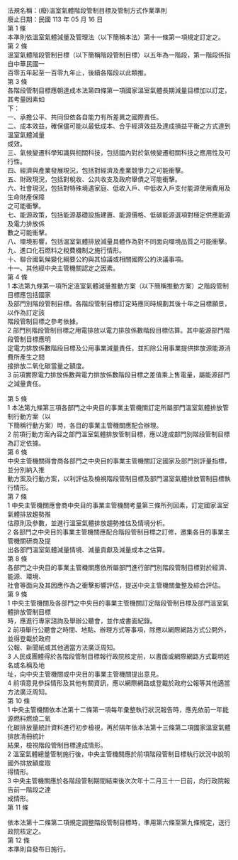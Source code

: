法規名稱：(廢)溫室氣體階段管制目標及管制方式作業準則  
廢止日期：民國 113 年 05 月 16 日  
第 1 條  
本準則依溫室氣體減量及管理法（以下簡稱本法）第十一條第一項規定訂定之。  
第 2 條  
溫室氣體階段管制目標（以下簡稱階段管制目標）以五年為一階段，第一階段係指自中華民國一  
百零五年起至一百零九年止，後續各階段以此類推。  
第 3 條  
各階段管制目標應朝達成本法第四條第一項國家溫室氣體長期減量目標加以訂定，其考量因素如  
下：  
一、承擔公平、共同但依各自能力有所差異之國際責任。  
二、成本效益，確保儘可能以最低成本、合乎經濟效益及達成損益平衡之方式達到溫室氣體減量  
成效。  
三、氣候變遷科學知識與相關科技，包括國內對於氣候變遷相關科技之應用性及可行性。  
四、經濟與產業發展現況，包括對經濟及產業競爭力之可能衝擊。  
五、財政現況，包括對稅收、公共收支及政府舉債之可能衝擊。  
六、社會現況，包括對特殊境遇家庭、低收入戶、中低收入戶支付能源使用費用及生命財產保障  
之可能衝擊。  
七、能源政策，包括能源基礎設施建置、能源價格、低碳能源選項對穩定供應能源及電力排放係  
數之可能衝擊。  
八、環境影響，包括溫室氣體排放減量具體作為對不同面向環境品質之可能衝擊。  
九、進口化石燃料之稅費機制之施行情形。  
十、聯合國氣候變化綱要公約與其協議或相關國際公約決議事項。  
十一、其他經中央主管機關認定之因素。  
第 4 條  
1 本法第九條第一項所定溫室氣體減量推動方案（以下簡稱推動方案）之階段管制目標應包括國家  
及部門別階段管制目標。各階段管制目標訂定時應同時規劃其後十年之目標願景，以作為訂定該  
階段管制目標之參考依據。  
2 部門別階段管制目標之用電排放以電力排放係數階段目標估算。其中能源部門階段管制目標應明  
定電力排放係數階段目標及公用事業減量責任，並扣除公用事業提供排放源能源消費所產生之間  
接排放二氧化碳當量之額度。  
3 前項實際電力排放係數與電力排放係數階段目標之差值乘上售電量，屬能源部門之減量責任。  


第 5 條  
1 本法第九條第三項各部門之中央目的事業主管機關訂定所屬部門溫室氣體排放管制行動方案（以  
下簡稱行動方案）時，各目的事業主管機關應配合辦理。  
2 前項行動方案內容之部門溫室氣體排放管制目標，應以達成部門別階段管制目標為訂定依據。  
第 6 條  
中央主管機關得會商各部門之中央目的事業主管機關訂定國家及部門別評量指標，並分別納入推  
動方案及行動方案，以利評估及檢視階段管制目標及部門溫室氣體排放管制目標執行情形。  
第 7 條  
1 中央主管機關應會商中央目的事業主管機關考量第三條所列因素，訂定國家溫室氣體排放趨勢推  
估原則及參數，並進行溫室氣體排放趨勢推估及情境分析。  
2 各部門之中央目的事業主管機關應配合階段管制目標之訂修，邀集各目的事業主管機關研商及提  
出各部門溫室氣體減量情境、減量貢獻及減量成本之估算。  
第 8 條  
各部門之中央目的事業主管機關應依所屬部門進行部門別階段管制目標對於經濟、能源、環境、  
社會等面向及其因應作為之衝擊影響評估，提送中央主管機關彙整及綜合評估。  
第 9 條  
1 中央主管機關及各部門之中央目的事業主管機關訂定階段管制目標及部門溫室氣體排放管制目標  
時，應進行專家諮詢及舉辦公聽會，並作成書面紀錄。  
2 前項舉行公聽會之時間、地點、辦理方式等事項，除應以網際網路方式公開外，並得登載於政府  
公報、新聞紙或其他適當方法廣泛周知。  
3 人民或團體得於各階段管制目標報行政院核定前，以書面或網際網路方式載明姓名或名稱及地  
址，向中央主管機關或中央目的事業主管機關提出意見。  
4 前項意見參採情形及其他有關資訊，應以網際網路或登載於政府公報等其他適當方法廣泛周知。  
第 10 條  
1 中央主管機關依本法第十二條第一項每年彙整執行狀況報告時，應先依前一年能源燃料燃燒二氧  
化碳排放量統計資料進行初步檢視，再於隔年依本法第十三條第二項國家溫室氣體排放清冊統計  
結果，檢視階段管制目標達成情形。  
2 溫室氣體總量管制施行後，中央主管機關應於前項階段管制目標執行狀況中說明國外排放額度取  
得情形。  
3 中央主管機關應於各階段管制期間結束後次次年十二月三十一日前，向行政院報告前一階段之達  
成情形。  
第 11 條  


依本法第十二條第二項規定調整階段管制目標時，準用第六條至第九條規定，送行政院核定之。  
第 12 條  
本準則自發布日施行。  


